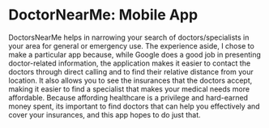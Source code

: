 # DoctorNearMe: Mobile App
DoctorsNearMe helps in narrowing your search of doctors/specialists in your area for general or emergency use. The experience aside, I chose to make a particular app because, while Google does a good job in presenting doctor-related information, the application makes it easier to contact the doctors through direct calling and to find their relative distance from your location. It also allows you to see the insurances that the doctors accept, making it easier to find a specialist that makes your medical needs more affordable. Because affording healthcare is a privilege and hard-earned money spent, its important to find doctors that can help you effectively and cover your insurances, and this app hopes to do just that.
